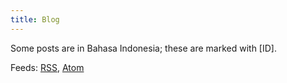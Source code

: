 ```yaml
---
title: Blog
---
```


Some posts are in Bahasa Indonesia; these are marked with [ID].

Feeds: [RSS](/blog/rss.xml), [Atom](/blog/atom.xml)
